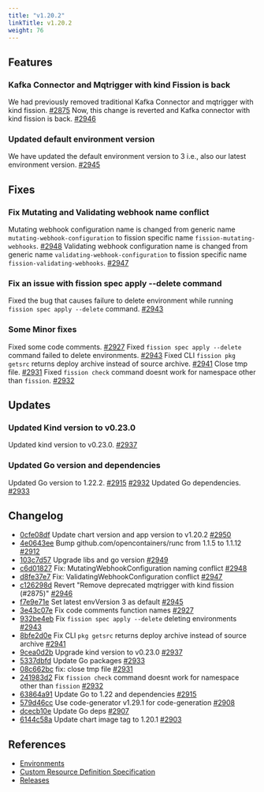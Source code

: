 ```yaml
---
title: "v1.20.2"
linkTitle: v1.20.2
weight: 76
---
```


## Features

### Kafka Connector and Mqtrigger with kind Fission is back

We had previously removed traditional Kafka Connector and mqtrigger with kind fission. [#2875](https://github.com/fission/fission/pull/2875)
Now, this change is reverted and Kafka connector with kind fission is back. [#2946](https://github.com/fission/fission/pull/2946)

### Updated default environment version

We have updated the default environment version to 3 i.e., also our latest environment version. [#2945](https://github.com/fission/fission/pull/2945)

## Fixes

### Fix Mutating and Validating webhook name conflict

Mutating webhook configuration name is changed from generic name `mutating-webhook-configuration` to fission specific name `fission-mutating-webhooks`. [#2948](https://github.com/fission/fission/pull/2948)
Validating webhook configuration name is changed from generic name `validating-webhook-configuration` to fission specific name `fission-validating-webhooks`. [#2947](https://github.com/fission/fission/pull/2947)

### Fix an issue with fission spec apply --delete command

Fixed the bug that causes failure to delete environment while running `fission spec apply --delete` command. [#2943](https://github.com/fission/fission/pull/2943)

### Some Minor fixes

Fixed some code comments. [#2927](https://github.com/fission/fission/pull/2927)
Fixed `fission spec apply --delete` command failed to delete environments. [#2943](https://github.com/fission/fission/pull/2943)
Fixed CLI `fission pkg getsrc` returns deploy archive instead of source archive. [#2941](https://github.com/fission/fission/pull/2941)
Close tmp file. [#2931](https://github.com/fission/fission/pull/2931)
Fixed `fission check` command doesnt work for namespace other than `fission`. [#2932](https://github.com/fission/fission/pull/2932)

## Updates

### Updated Kind version to v0.23.0
Updated kind version to v0.23.0. [#2937](https://github.com/fission/fission/pull/2937)

### Updated Go version and dependencies
Updated Go version to 1.22.2. [#2915](https://github.com/fission/fission/pull/2915) [#2932](https://github.com/fission/fission/pull/2932)
Updated Go dependencies. [#2933](https://github.com/fission/fission/pull/2933)

## Changelog

* [0cfe08df](https://github.com/fission/fission/commit/0cfe08df) Update chart version and app version to v1.20.2 [#2950](https://github.com/fission/fission/pull/2950)
* [4e0643ee](https://github.com/fission/fission/commit/4e0643ee) Bump github.com/opencontainers/runc from 1.1.5 to 1.1.12 [#2912](https://github.com/fission/fission/pull/2912)
* [103c7d57](https://github.com/fission/fission/commit/103c7d57) Upgrade libs and go version [#2949](https://github.com/fission/fission/pull/2949)
* [c6d01827](https://github.com/fission/fission/commit/c6d01827) Fix: MutatingWebhookConfiguration naming conflict [#2948](https://github.com/fission/fission/pull/2948)
* [d8fe37e7](https://github.com/fission/fission/commit/d8fe37e7) Fix: ValidatingWebhookConfiguration conflict [#2947](https://github.com/fission/fission/pull/2947)
* [c126298d](https://github.com/fission/fission/commit/c126298d) Revert "Remove deprecated mqtrigger with kind fission (#2875)" [#2946](https://github.com/fission/fission/pull/2946)
* [f7e9e71e](https://github.com/fission/fission/commit/f7e9e71e) Set latest envVersion 3 as default [#2945](https://github.com/fission/fission/pull/2945)
* [3e43c07e](https://github.com/fission/fission/commit/3e43c07e) Fix code comments  function names  [#2927](https://github.com/fission/fission/pull/2927)
* [932be4eb](https://github.com/fission/fission/commit/932be4eb) Fix `fission spec apply --delete` deleting environments [#2943](https://github.com/fission/fission/pull/2943)
* [8bfe2d0e](https://github.com/fission/fission/commit/8bfe2d0e) Fix CLI `pkg getsrc` returns deploy archive instead of source archive [#2941](https://github.com/fission/fission/pull/2941)
* [9cea0d2b](https://github.com/fission/fission/commit/9cea0d2b) Upgrade kind version to v0.23.0 [#2937](https://github.com/fission/fission/pull/2937)
* [5337dbfd](https://github.com/fission/fission/commit/5337dbfd) Update Go packages [#2933](https://github.com/fission/fission/pull/2933)
* [08c662bc](https://github.com/fission/fission/commit/08c662bc) fix: close tmp file [#2931](https://github.com/fission/fission/pull/2931)
* [241983d2](https://github.com/fission/fission/commit/241983d2) Fix `fission check` command doesnt work for namespace other than `fission` [#2932](https://github.com/fission/fission/pull/2932)
* [63864a91](https://github.com/fission/fission/commit/63864a91) Update Go to 1.22 and dependencies [#2915](https://github.com/fission/fission/pull/2915)
* [579d46cc](https://github.com/fission/fission/commit/579d46cc) Use code-generator v1.29.1 for code-generation [#2908](https://github.com/fission/fission/pull/2908)
* [dcecb10e](https://github.com/fission/fission/commit/dcecb10e) Update Go deps [#2907](https://github.com/fission/fission/pull/2907)
* [6144c58a](https://github.com/fission/fission/commit/6144c58a) Update chart image tag to 1.20.1 [#2903](https://github.com/fission/fission/pull/2903)

## References

- [Environments](/environments/)
- [Custom Resource Definition Specification](https://doc.crds.dev/github.com/fission/fission)
- [Releases](https://github.com/fission/fission/releases)

